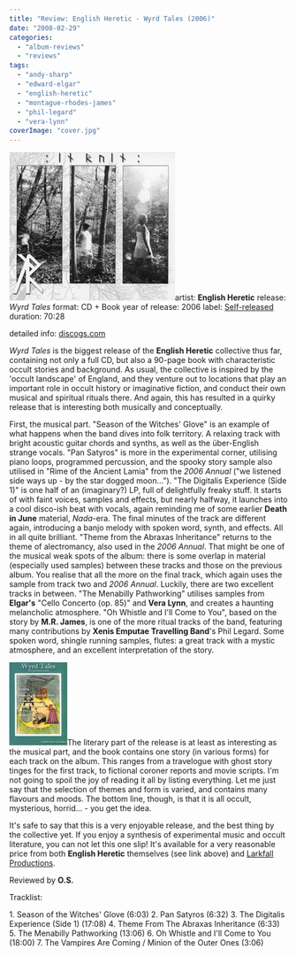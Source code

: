 ```yaml
---
title: "Review: English Heretic - Wyrd Tales (2006)"
date: "2008-02-29"
categories: 
  - "album-reviews"
  - "reviews"
tags: 
  - "andy-sharp"
  - "edward-elgar"
  - "english-heretic"
  - "montague-rhodes-james"
  - "phil-legard"
  - "vera-lynn"
coverImage: "cover.jpg"
---
```


[![](images/cover.jpg "eh_wyrd")](http://www.eveningoflight.nl/wordpress/wp-content/uploads/2010/06/cover.jpg "eh_wyrd")artist: **English Heretic** release: _Wyrd Tales_ format: CD + Book year of release: 2006 label: [Self-released](http://www.english-heretic.org.uk/) duration: 70:28

detailed info: [discogs.com](http://www.discogs.com/English-Heretic-Wyrd-Tales/release/1143918)

_Wyrd Tales_ is the biggest release of the **English Heretic** collective thus far, containing not only a full CD, but also a 90-page book with characteristic occult stories and background. As usual, the collective is inspired by the 'occult landscape' of England, and they venture out to locations that play an important role in occult history or imaginative fiction, and conduct their own musical and spiritual rituals there. And again, this has resulted in a quirky release that is interesting both musically and conceptually.

First, the musical part. "Season of the Witches' Glove" is an example of what happens when the band dives into folk territory. A relaxing track with bright acoustic guitar chords and synths, as well as the über-English strange vocals. "Pan Satyros" is more in the experimental corner, utilising piano loops, programmed percussion, and the spooky story sample also utilised in "Rime of the Ancient Lamia" from the _2006 Annual_ ("we listened side ways up - by the star dogged moon..."). "The Digitalis Experience (Side 1)" is one half of an (imaginary?) LP, full of delightfully freaky stuff. It starts of with faint voices, samples and effects, but nearly halfway, it launches into a cool disco-ish beat with vocals, again reminding me of some earlier **Death in June** material, _Nada_\-era. The final minutes of the track are different again, introducing a banjo melody with spoken word, synth, and effects. All in all quite brilliant. "Theme from the Abraxas Inheritance" returns to the theme of alectromancy, also used in the _2006 Annual_. That might be one of the musical weak spots of the album: there is some overlap in material (especially used samples) between these tracks and those on the previous album. You realise that all the more on the final track, which again uses the sample from track two and _2006 Annual_. Luckily, there are two excellent tracks in between. "The Menabilly Pathworking" utilises samples from **Elgar's** "Cello Concerto (op. 85)" and **Vera Lynn**, and creates a haunting melancholic atmosphere. "Oh Whistle and I'll Come to You", based on the story by **M.R. James**, is one of the more ritual tracks of the band, featuring many contributions by **Xenis Emputae Travelling Band**'s Phil Legard. Some spoken word, shingle running samples, flutes: a great track with a mystic atmosphere, and an excellent interpretation of the story.

![](images/enher_wt_2.jpg "enher_wt_2")The literary part of the release is at least as interesting as the musical part, and the book contains one story (in various forms) for each track on the album. This ranges from a travelogue with ghost story tinges for the first track, to fictional coroner reports and movie scripts. I'm not going to spoil the joy of reading it all by listing everything. Let me just say that the selection of themes and form is varied, and contains many flavours and moods. The bottom line, though, is that it is all occult, mysterious, horrid... - you get the idea.

It's safe to say that this is a very enjoyable release, and the best thing by the collective yet. If you enjoy a synthesis of experimental music and occult literature, you can not let this one slip! It's available for a very reasonable price from both **English Heretic** themselves (see link above) and [Larkfall Productions](http://www.larkfall.co.uk/).

Reviewed by **O.S.**

Tracklist:

1\. Season of the Witches' Glove (6:03) 2. Pan Satyros (6:32) 3. The Digitalis Experience (Side 1) (17:08) 4. Theme From The Abraxas Inheritance (6:33) 5. The Menabilly Pathworking (13:06) 6. Oh Whistle and I'll Come to You (18:00) 7. The Vampires Are Coming / Minion of the Outer Ones (3:06)
